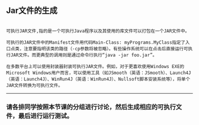 ## Jar文件的生成
```

可执行JAR文件,指的是一个可执行Java程序以及其使用的库文件可以打包在一个JAR文件中。

可执行的JAR文件中的Manifest文件用代码Main-Class: myPrograms.MyClass指定了入口点类，注意要指明该类的路径（-cp参数将被忽略）。有些操作系统可以在点击后直接运行可执行JAR文件。而更典型的调用则是通过命令行执行“java -jar foo.jar”。

在多数平台上可以使用封装器封装可执行JAR文件。例如，对于更喜欢使用Windows EXE的Microsoft Windows用户而言，可以使用工具（如JSmooth（英语：JSmooth）、Launch4J（英语：Launch4J）、WinRun4J（英语：WinRun4J）、Nullsoft脚本安装系统等），将单个JAR文件转换为可执行文件。
```
---
###  请各排同学按照本节课的分组进行讨论，然后生成相应的可执行文件，最后进行运行测试。
